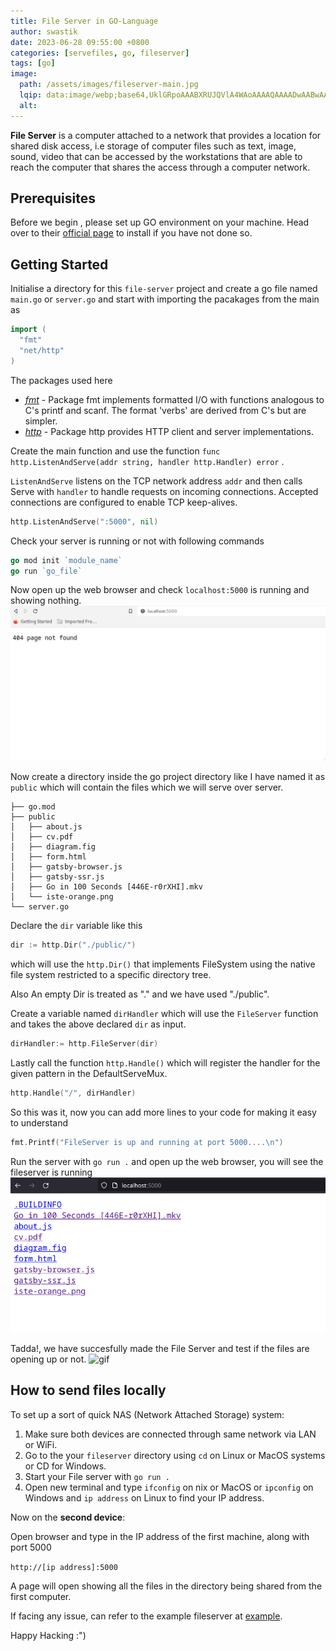 ```yaml
---
title: File Server in GO-Language
author: swastik
date: 2023-06-28 09:55:00 +0800
categories: [servefiles, go, fileserver]
tags: [go]
image:
  path: /assets/images/fileserver-main.jpg
  lqip: data:image/webp;base64,UklGRpoAAABXRUJQVlA4WAoAAAAQAAAADwAABwAAQUxQSDIAAAARL0AmbZurmr57yyIiqE8oiG0bejIYEQTgqiDA9vqnsUSI6H+oAERp2HZ65qP/VIAWAFZQOCBCAAAA8AEAnQEqEAAIAAVAfCWkAALp8sF8rgRgAP7o9FDvMCkMde9PK7euH5M1m6VWoDXf2FkP3BqV0ZYbO6NA/VFIAAAA
  alt:
---
```


**File Server** is a computer attached to a network that provides a location for shared disk access, i.e storage of computer files such as text, image, sound, video that can be accessed by the workstations that are able to reach the computer that shares the access through a computer network.

## Prerequisites

Before we begin , please set up GO environment on your machine. Head over to their [official page](https://go.dev/doc/install) to install if you have not done so.

## Getting Started

Initialise a directory for this `file-server` project and create a go file named `main.go` or `server.go`
and start with importing the pacakages from the main as

```go
import (
  "fmt"
  "net/http"
)
```

The packages used here

- _[fmt](https://pkg.go.dev/fmt)_ -
  Package fmt implements formatted I/O with functions analogous to C's printf and scanf. The format 'verbs' are derived from C's but are simpler.
- _[http](https://pkg.go.dev/net/http)_ - Package http provides HTTP client and server implementations.

Create the main function and use the function `func http.ListenAndServe(addr string, handler http.Handler) error` .

`ListenAndServe` listens on the TCP network address `addr` and then calls Serve with `handler` to handle requests on incoming connections. Accepted connections are configured to enable TCP keep-alives.

```go
http.ListenAndServe(":5000", nil)
```

Check your server is running or not with following commands

```go
go mod init `module_name`
go run `go_file`
```

Now open up the web browser and check `localhost:5000` is running and showing nothing.
![404pagenotfound-image](/assets/images/404-fileserver.png)

Now create a directory inside the go project directory like I have named it as `public` which will contain the files which we will serve over server.

```console
├── go.mod
├── public
│   ├── about.js
│   ├── cv.pdf
│   ├── diagram.fig
│   ├── form.html
│   ├── gatsby-browser.js
│   ├── gatsby-ssr.js
│   ├── Go in 100 Seconds [446E-r0rXHI].mkv
│   └── iste-orange.png
└── server.go
```

Declare the `dir` variable like this

```go
dir := http.Dir("./public/")
```

which will use the `http.Dir()` that implements FileSystem using the native file system restricted to a specific directory tree.

Also An empty Dir is treated as "." and we have used "./public".

Create a variable named `dirHandler` which will use the `FileServer` function and takes the above declared `dir` as input.

```go
dirHandler:= http.FileServer(dir)
```

Lastly call the function `http.Handle()` which will register the handler for the given pattern in the DefaultServeMux.

```go
http.Handle("/", dirHandler)
```

So this was it, now you can add more lines to your code for making it easy to understand

```go
fmt.Printf("FileServer is up and running at port 5000....\n")
```

Run the server with `go run .` and open up the web browser, you will see the fileserver is running
![fileserver-running-image](/assets/images/fileserver-running.png)

Tadda!, we have succesfully made the File Server and test if the files are opening up or not.
![gif](/assets/gifs/test.gif)

## How to send files locally

To set up a sort of quick NAS (Network Attached Storage) system:

1. Make sure both devices are connected through same network via LAN or WiFi.
2. Go to the your `fileserver` directory using `cd` on Linux or MacOS systems or CD for Windows.
3. Start your File server with `go run .`
4. Open new terminal and type `ifconfig` on nix or MacOS or `ipconfig` on Windows and `ip address` on Linux to find your IP address.

Now on the **second device**:

Open browser and type in the IP address of the first machine, along with port 5000

`http://[ip address]:5000`

A page will open showing all the files in the directory being shared from the first computer.

If facing any issue, can refer to the example fileserver at [example](https://github.com/swastkk/go_microservices/tree/master/fileserver).

Happy Hacking :")

